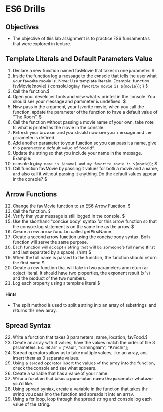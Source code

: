 # ES6 Drills
## Objectives
- The objective of this lab assignment is to practice ES6 fundamentals that were explored in lecture.

## Template Literals and Default Parameters Value
1. Declare a new function named favMovie that takes in one parameter. $
2. Inside the function log a message to the console that tells the user what your favorite movie is. Note: Use template literals. Example:
    function favMovie(movie) {
        console.log(`my favorite movie is ${movie}`);
    } $
3. Call the function.$
4. Open your developer tools and view what is printed in the console. You should see your message and parameter is undefined. $
5. Now pass in the argument, your favorite movie, when you call the function, update the parameter of the function to have a default value of “The Room”. $
6. Call the function without passing a movie name of your own, take note to what is printed as the movie in the console.
7. Refresh your browser and you should now see your message and the parameter is defined.
8. Add another parameter to your function so you can pass it a name, give this parameter a default value of “world”.
9. Update the string so that you include your name in the message. Example:
10. console.log(`my name is ${name} and my favorite movie is ${movie}`); $
11. Call function favMovie by passing it values for both a movie and a name, and also call it without passing it anything. Do the default values appear in the console? $
## Arrow Functions
12. Change the favMovie function to an ES6 Arrow Function. $
13. Call the function. $
14. Verify that your message is still logged in the console. $
15. Use the shorthand "concise body" syntax for this arrow function so that the console.log statement is on the same line as the arrow. $
16. Create a new arrow function called getFirstName.
17. Create a second arrow function using the concise body syntax. Both function will serve the same purpose.
18. Each function will accept a string that will be someone’s full name (first and last separated by a space). (hint) $
19. When the full name is passed to the function, the function should return the first name.$
20. Create a new function that will take in two parameters and return an object literal. It should have two properties, the exponent result (x^y) and the product of the two numbers.
21. Log each property using a template literal.$
#### Hints
- The split method is used to split a string into an array of substrings, and returns the new array.
## Spread Syntax
22. Write a function that takes 3 parameters: name, location, favFood.$
23. Create an array with 3 values, have the values match the order of the 3 parameters. Ex. let arr = [“Paul”, “Birmingham”, “Kimchi”];
24. Spread operators allow us to take multiple values, like an array, and insert them as 3 separate values.
25. Using a spread operator insert the values of the array into the function, check the console and see what appears.
26. Create a variable that has a value of your name.
27. Write a function that takes a parameter, name the parameter whatever you’d like.
28. Using spread syntax, create a variable in the function that takes the string you pass into the function and spreads it into an array.
29. Using a for loop, loop through the spread string and console log each value of the string.